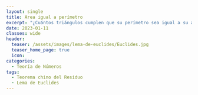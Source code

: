 ```yaml
---
layout: single
title: Area igual a perímetro
excerpt: "¿Cuántos triángulos cumplen que su perímetro sea igual a su área?, aquí veremos la respuesta y encontraremos todos los triángulos que cumplen la propiedad" 
date: 2023-01-11
classes: wide
header:
  teaser: /assets/images/lema-de-euclides/Euclides.jpg  
  teaser_home_page: true
  icon: 
categories:
  - Teoría de Números
tags:  
  - Teorema chino del Residuo
  - Lema de Euclides
---
```





<center><script type="text/tikz">


\tikzset{every picture/.style={line width=0.75pt}} %set default line width to 0.75pt        

\begin{tikzpicture}[x=0.75pt,y=0.75pt,yscale=-1,xscale=1]
%uncomment if require: \path (0,472); %set diagram left start at 0, and has height of 472

%Shape: Grid [id:dp9210298878677159] 
\draw  [draw opacity=0][dash pattern={on 0.84pt off 2.51pt}] (94.1,128.86) -- (473.43,128.86) -- (473.43,449.52) -- (94.1,449.52) -- cycle ; \draw  [color={rgb, 255:red, 255; green, 255; blue, 255 }  ,draw opacity=1 ][dash pattern={on 0.84pt off 2.51pt}] (94.1,128.86) -- (94.1,449.52)(123.1,128.86) -- (123.1,449.52)(152.1,128.86) -- (152.1,449.52)(181.1,128.86) -- (181.1,449.52)(210.1,128.86) -- (210.1,449.52)(239.1,128.86) -- (239.1,449.52)(268.1,128.86) -- (268.1,449.52)(297.1,128.86) -- (297.1,449.52)(326.1,128.86) -- (326.1,449.52)(355.1,128.86) -- (355.1,449.52)(384.1,128.86) -- (384.1,449.52)(413.1,128.86) -- (413.1,449.52)(442.1,128.86) -- (442.1,449.52)(471.1,128.86) -- (471.1,449.52) ; \draw  [color={rgb, 255:red, 255; green, 255; blue, 255 }  ,draw opacity=1 ][dash pattern={on 0.84pt off 2.51pt}] (94.1,128.86) -- (473.43,128.86)(94.1,157.86) -- (473.43,157.86)(94.1,186.86) -- (473.43,186.86)(94.1,215.86) -- (473.43,215.86)(94.1,244.86) -- (473.43,244.86)(94.1,273.86) -- (473.43,273.86)(94.1,302.86) -- (473.43,302.86)(94.1,331.86) -- (473.43,331.86)(94.1,360.86) -- (473.43,360.86)(94.1,389.86) -- (473.43,389.86)(94.1,418.86) -- (473.43,418.86)(94.1,447.86) -- (473.43,447.86) ; \draw  [color={rgb, 255:red, 255; green, 255; blue, 255 }  ,draw opacity=1 ][dash pattern={on 0.84pt off 2.51pt}]  ;
%Shape: Right Triangle [id:dp2427837281444376] 
\draw  [color={rgb, 255:red, 255; green, 0; blue, 0 }  ,draw opacity=1 ][fill={rgb, 255:red, 208; green, 2; blue, 27 }  ,fill opacity=0.51 ] (100.37,213.37) -- (319.54,373.01) -- (204.91,428.67) -- cycle ;
%Shape: Right Triangle [id:dp7742542755528874] 
\draw  [color={rgb, 255:red, 255; green, 0; blue, 0 }  ,draw opacity=1 ][fill={rgb, 255:red, 208; green, 2; blue, 27 }  ,fill opacity=0.56 ] (466.64,377.85) -- (237.75,189.23) -- (337.85,137.77) -- cycle ;

% Text Node
\draw (276.67,149.52) node [anchor=north west][inner sep=0.75pt]  [color={rgb, 255:red, 255; green, 255; blue, 255 }  ,opacity=1 ] [align=left] {5};
% Text Node
\draw (403.33,235.19) node [anchor=north west][inner sep=0.75pt]  [color={rgb, 255:red, 255; green, 255; blue, 255 }  ,opacity=1 ] [align=left] {12};
% Text Node
\draw (305.33,265.19) node [anchor=north west][inner sep=0.75pt]  [color={rgb, 255:red, 255; green, 255; blue, 255 }  ,opacity=1 ] [align=left] {13};
% Text Node
\draw (203.33,275.86) node [anchor=north west][inner sep=0.75pt]  [color={rgb, 255:red, 255; green, 255; blue, 255 }  ,opacity=1 ] [align=left] {10};
% Text Node
\draw (134,312.19) node [anchor=north west][inner sep=0.75pt]  [color={rgb, 255:red, 255; green, 255; blue, 255 }  ,opacity=1 ] [align=left] {8};
% Text Node
\draw (256,404.52) node [anchor=north west][inner sep=0.75pt]  [color={rgb, 255:red, 255; green, 255; blue, 255 }  ,opacity=1 ] [align=left] {6};


\end{tikzpicture}


</script>
</center>
